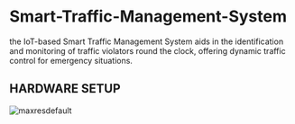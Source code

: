 # Smart-Traffic-Management-System
 the IoT-based Smart Traffic Management System aids in the identification and monitoring of traffic violators round the clock, offering dynamic traffic control for emergency situations.
## HARDWARE SETUP
![maxresdefault](https://github.com/anu2a/Smart-Traffic-Management-System/assets/117003966/fda6a797-85cd-41bb-897c-3191d0527ac5)
